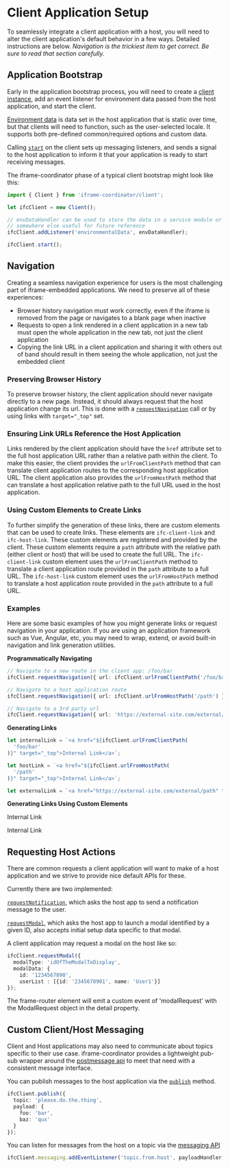 # Client Application Setup

To seamlessly integrate a client application with a host, you will need to alter the client
application's default behavior in a few ways. Detailed instructions are below. _Navigation is
the trickiest item to get correct. Be sure to read that section carefully._

## Application Bootstrap

Early in the application bootstrap process, you will need to create a [client instance](../classes/client.client-1.html), add an event
listener for environment data passed from the host application, and start the client.

[Environment data](../interfaces/client.envdata.html) is data set in the host application that is static over time, but that clients will
need to function, such as the user-selected locale. It supports both pre-defined common/required
options and custom data.

Calling [`start`](../classes/client.client-1.html#start) on the client sets up messaging
listeners, and sends a signal to the host application to inform it that your application is
ready to start receiving messages.

The iframe-coordinator phase of a typical client bootstrap might look like this:

```typescript
import { Client } from 'iframe-coordinator/client';

let ifcClient = new Client();

// envDataHandler can be used to store the data in a service module or
// somewhere else useful for future reference
ifcClient.addListener('environmentalData', envDataHandler);

ifcClient.start();
```

## Navigation

Creating a seamless navigation experience for users is the most challenging part of iframe-embedded
applications. We need to preserve all of these experiences:

- Browser history navigation must work correctly, even if the iframe is removed from the page or
  navigates to a blank page when inactive
- Requests to open a link rendered in a client application in a new tab must open the whole
  application in the new tab, not just the client application
- Copying the link URL in a client application and sharing it with others out of band should
  result in them seeing the whole application, not just the embedded client

### Preserving Browser History

To preserve browser history, the client application should never navigate directly to a new page.
Instead, it should always request that the host application change its url. This is done with
a [`requestNavigation`](../classes/client.client-1.html#requestnavigation) call or by using links
with `target="_top"` set.

### Ensuring Link URLs Reference the Host Application

Links rendered by the client application should have the `href` attribute set to the full host
application URL rather than a relative path within the client. To make this easier, the client
provides the `urlFromClientPath` method that can translate
client application routes to the corresponding host application URL. The client application also provides the `urlFromHostPath` method that can translate a host application relative path to the full URL used in the host application.


### Using Custom Elements to Create Links

To further simplify the generation of these links, there are custom elements that can be used to create links. These elements are `ifc-client-link` and `ifc-host-link`. These custom elements are registered and provided by the client. These custom elements require a `path` attribute with the relative path (either client or host) that will be used to create the full URL. The `ifc-client-link` custom element uses the `urlFromClientPath` method to translate a client application route provided in the `path` attribute to a full URL. The `ifc-host-link` custom element uses the `urlFromHostPath` method to translate a host application route provided in the `path` attribute to a full URL. 

### Examples

Here are some basic examples of how you might generate links or request navigation in your
application. If you are using an application framework such as Vue, Angular, etc, you may need to
wrap, extend, or avoid built-in navigation and link generation utilities.

**Programmatically Navigating**

```typescript
// Navigate to a new route in the client app: /foo/bar
ifcClient.requestNavigation({ url: ifcClient.urlFromClientPath('/foo/bar') });

// Navigate to a host application route
ifcClient.requestNavigation({ url: ifcClient.urlFromHostPath('/path') });

// Navigate to a 3rd party url
ifcClient.requestNavigation({ url: 'https://external-site.com/external/path' });
```

**Generating Links**

```typescript
let internalLink = `<a href="${ifcClient.urlFromClientPath(
  'foo/bar'
)}" target="_top">Internal Link</a>`;

let hostLink = `<a href="${ifcClient.urlFromHostPath(
  '/path'
)}" target="_top">Internal Link</a>`;

let externalLink = `<a href="https://external-site.com/external/path" target="_top">Internal Link</a>`;
```

**Generating Links Using Custom Elements**

<!-- Creates a link to a new route in the client app: /foo/bar -->
<ifc-client-link path='/foo/bar'>Internal Link</ifc-client-link>

<!-- Creates a link to a host application route: /path -->
<ifc-host-link path='/path'>Internal Link</ifc-host-link>

## Requesting Host Actions

There are common requests a client application will want to make of a host application and we strive
to provide nice default APIs for these. 

Currently there are two implemented:

[`requestNotification`](../classes/client.client-1.html#requestnotification), which asks the host
app to send a notification message to the user.

[`requestModal`](../classes/client.client-1.html#requestModal), which asks the host
app to launch a modal identified by a given ID, also accepts initial setup data specific to that modal.

A client application may request a modal on the host like so:
```typescript
ifcClient.requestModal({
  modalType: 'idOfTheModalToDisplay',
  modalData: {
    id: '1234567890',
    userList : [{id: '2345678901', name: 'User1'}]
});
```
The frame-router element will emit a custom event of 'modalRequest' with the ModalRequest object in the detail property.

## Custom Client/Host Messaging

Client and Host applications may also need to communicate about topics specific to their use case.
iframe-coordinator provides a lightweight pub-sub wrapper around the
[postmessage api](https://developer.mozilla.org/en-US/docs/Web/API/Window/postMessage) to meet that
need with a consistent message interface.

You can publish messages to the host application via the [`publish`](../classes/client.client-1.html#publish) method.

```typescript
ifcClient.publish({
  topic: 'please.do.the.thing',
  payload: {
    foo: 'bar',
    baz: 'qux'
  }
});
```

You can listen for messages from the host on a topic via the [messaging API](../classes/client.eventemitter.html)

```typescript
ifcClient.messaging.addEventListener('topic.from.host', payloadHandler);
```
